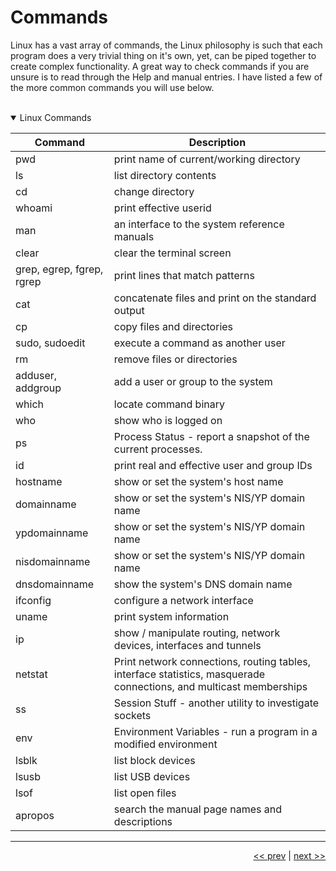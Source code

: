 # Commands

Linux has a vast array of commands, the Linux philosophy is such that each program does a very trivial thing on it's own, yet, can be piped together to create complex functionality. A great way to check commands if you are unsure is to read through the Help and manual entries. I have listed a few of the more common commands you will use below.

<br />

<details open>
<summary>Linux Commands</summary>

<div align="center">

| Command | Description |
| --- | --- |
| pwd |  print name of current/working directory |
| ls | list directory contents |
| cd | change directory |
| whoami | print effective userid |
| man | an interface to the system reference manuals |
| clear | clear the terminal screen |
| grep, egrep, fgrep, rgrep | print lines that match patterns |
| cat | concatenate files and print on the standard output |
| cp | copy files and directories |
| sudo, sudoedit | execute a command as another user |
| rm | remove files or directories |
| adduser, addgroup | add a user or group to the system |
| which | locate command binary |
| who | show who is logged on |
| ps | Process Status - report a snapshot of the current processes. |
| id | print real and effective user and group IDs |
| hostname | show or set the system's host name |
| domainname | show or set the system's NIS/YP domain name |
| ypdomainname | show or set the system's NIS/YP domain name |
| nisdomainname | show or set the system's NIS/YP domain name |
| dnsdomainname | show the system's DNS domain name |
| ifconfig | configure a network interface |
| uname | print system information |
| ip | show / manipulate routing, network devices, interfaces and tunnels |
| netstat | Print network connections, routing tables, interface statistics, masquerade connections, and multicast memberships |
| ss | Session Stuff - another utility to investigate sockets |
| env | Environment Variables - run a program in a modified environment |
| lsblk | list block devices |
| lsusb | list USB devices |
| lsof | list open files |
| apropos | search the manual page names and descriptions |

</div>

</details>

___

<div align="right">

[<< prev](./4_parrot.md) | [next >>](./6_filesystemRoot.md)
</div>